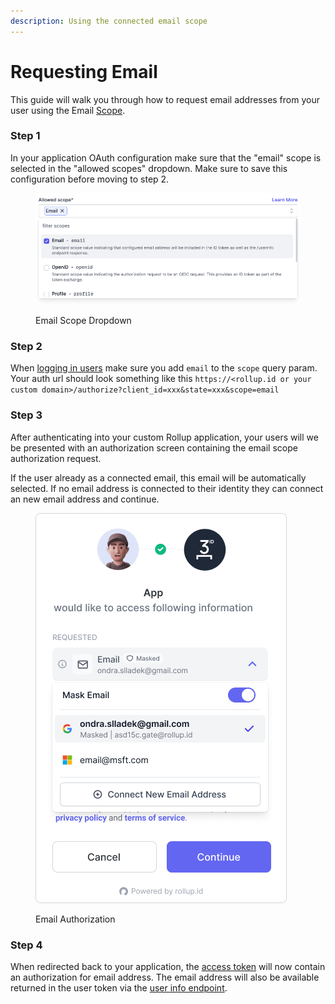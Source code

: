 ```yaml
---
description: Using the connected email scope
---
```


# Requesting Email

This guide will walk you through how to request email addresses from your user using the Email [Scope](../reference/scopes.md).

### Step 1

In your application OAuth configuration make sure that the "email" scope is selected in the "allowed scopes" dropdown. Make sure to save this configuration before moving to step 2.

<figure><img src="../.gitbook/assets/CleanShot 2023-06-28 at 13.30.13.png" alt=""><figcaption><p>Email Scope Dropdown</p></figcaption></figure>

### Step 2

When [logging in users](../getting-started/auth-flow.md) make sure you add `email` to the `scope` query param. Your auth url should look something like this `https://<rollup.id or your custom domain>/authorize?client_id=xxx&state=xxx&scope=email`

### Step 3

After authenticating into your custom Rollup application, your users will we be presented with an authorization screen containing the email scope authorization request.

If the user already as a connected email, this email will be automatically selected. If no email address is connected to their identity they can connect an new email address and continue.&#x20;

<figure><img src="../.gitbook/assets/Dropdown.png" alt=""><figcaption><p>Email Authorization</p></figcaption></figure>

### Step 4

When redirected back to your application, the [access token](../advanced/tokens.md) will now contain an authorization for email address. The email address will also be available returned in the user token via the [user info endpoint](../reference/passport-api.md#user-info).
